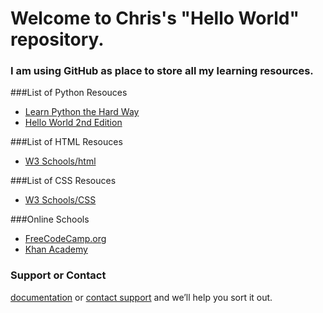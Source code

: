 # Welcome to Chris's "Hello World" repository. 
### I am using GitHub as place to store all my learning resources.

###List of Python Resouces
- [Learn Python the Hard Way](https://learnpythonthehardway.org/)
- [Hello World 2nd Edition](https://www.manning.com/books/hello-world-second-edition//)

###List of HTML Resouces
- [W3 Schools/html](http://www.w3schools.com/html/default.asp)

###List of CSS Resouces
- [W3 Schools/CSS](http://www.w3schools.com/css/default.asp)

###Online Schools
- [FreeCodeCamp.org](https://www.freecodecamp.com/challenges/learn-how-free-code-camp-works)
- [Khan Academy](https://www.khanacademy.org/)
### Support or Contact

 [documentation](https://help.github.com/categories/github-pages-basics/) or [contact support](https://github.com/contact) and we’ll help you sort it out.
 
